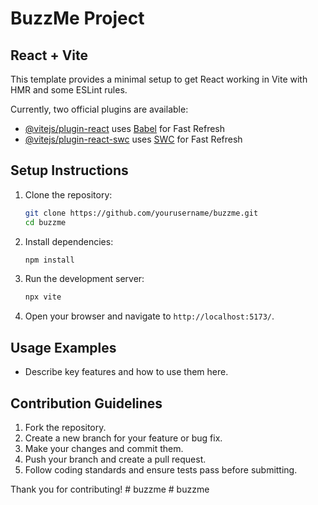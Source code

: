 # BuzzMe Project

## React + Vite

This template provides a minimal setup to get React working in Vite with HMR and some ESLint rules.

Currently, two official plugins are available:

- [@vitejs/plugin-react](https://github.com/vitejs/vite-plugin-react/blob/main/packages/plugin-react/README.md) uses [Babel](https://babeljs.io/) for Fast Refresh
- [@vitejs/plugin-react-swc](https://github.com/vitejs/vite-plugin-react-swc) uses [SWC](https://swc.rs/) for Fast Refresh

## Setup Instructions

1. Clone the repository:
   ```bash
   git clone https://github.com/yourusername/buzzme.git
   cd buzzme
   ```

2. Install dependencies:
   ```bash
   npm install
   ```

3. Run the development server:
   ```bash
   npx vite
   ```

4. Open your browser and navigate to `http://localhost:5173/`.

## Usage Examples

- Describe key features and how to use them here.

## Contribution Guidelines

1. Fork the repository.
2. Create a new branch for your feature or bug fix.
3. Make your changes and commit them.
4. Push your branch and create a pull request.
5. Follow coding standards and ensure tests pass before submitting.

Thank you for contributing!
#   b u z z m e  
 # buzzme
